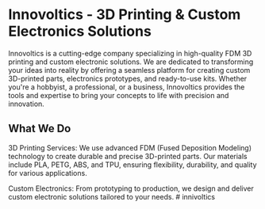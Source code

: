 # Innovoltics - 3D Printing & Custom Electronics Solutions

Innovoltics is a cutting-edge company specializing in high-quality FDM 3D printing and custom electronic solutions. We are dedicated to transforming your ideas into reality by offering a seamless platform for creating custom 3D-printed parts, electronics prototypes, and ready-to-use kits. Whether you're a hobbyist, a professional, or a business, Innovoltics provides the tools and expertise to bring your concepts to life with precision and innovation.

## What We Do
3D Printing Services: We use advanced FDM (Fused Deposition Modeling) technology to create durable and precise 3D-printed parts. Our materials include PLA, PETG, ABS, and TPU, ensuring flexibility, durability, and quality for various applications.

Custom Electronics: From prototyping to production, we design and deliver custom electronic solutions tailored to your needs.
#   i n n i v o l t i c s  
 